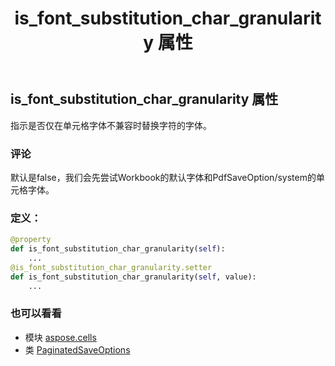 ﻿---
title: is_font_substitution_char_granularity 属性
second_title: Aspose.Cells for Python via .NET API 参考文献
description:
type: docs
weight: 140
url: /zh/python-net/aspose.cells/paginatedsaveoptions/is_font_substitution_char_granularity/
is_root: false
---
## is_font_substitution_char_granularity 属性

指示是否仅在单元格字体不兼容时替换字符的字体。

### 评论

默认是false，我们会先尝试Workbook的默认字体和PdfSaveOption/system的单元格字体。
### 定义：
```python
@property
def is_font_substitution_char_granularity(self):
    ...
@is_font_substitution_char_granularity.setter
def is_font_substitution_char_granularity(self, value):
    ...
```

### 也可以看看
* 模块 [aspose.cells](../../)
* 类 [PaginatedSaveOptions](/cells/zh/python-net/aspose.cells/paginatedsaveoptions)

